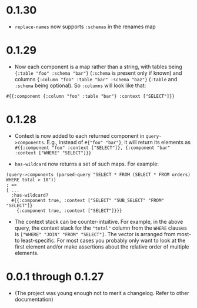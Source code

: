 # 0.1.30
* `replace-names` now supports `:schemas` in the renames map

# 0.1.29

* Now each component is a map rather than a string, with tables being `{:table "foo" :schema "bar"}` (`:schema` is
  present only if known) and columns `{:column "foo" :table "bar" :schema "baz"}` (`:table` and `:schema` being
  optional). So `:columns` will look like that:

```
#{{:component {:column "foo" :table "bar"} :context ["SELECT"]}}
```

# 0.1.28

* Context is now added to each returned component in `query->components`. E.g., instead of `#{"foo" "bar"}`, it will
  return its elements as `#{{:component "foo" :context ["SELECT"]}, {:component "bar" :context ["WHERE" "SELECT"]}}`

* `has-wildcard` now returns a set of such maps. For example:

```
(query->components (parsed-query "SELECT * FROM (SELECT * FROM orders) WHERE total > 10"))
; =>
{ ...
  :has-wildcard?
  #{{:component true, :context ["SELECT" "SUB_SELECT" "FROM" "SELECT"]}
    {:component true, :context ["SELECT"]}}}
```

* The context stack can be counter-intuitive. For example, in the above query, the context stack for the `"total"`
  column from the `WHERE` clauses is `["WHERE" "JOIN" "FROM" "SELECT"]`. The vector is arranged from most- to
  least-specific. For most cases you probably only want to look at the first element and/or make assertions about the
  relative order of multiple elements.

# 0.0.1 through 0.1.27

* (The project was young enough not to merit a changelog. Refer to other documentation)
